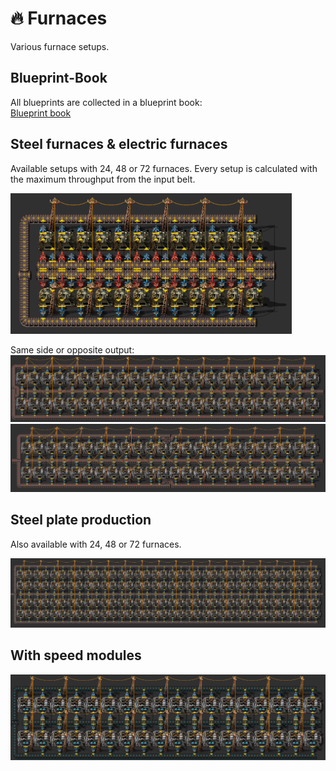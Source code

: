 # :fire: Furnaces

Various furnace setups.

## Blueprint-Book
All blueprints are collected in a blueprint book:  
[Blueprint book](https://raw.githubusercontent.com/RundesBalli/factorio-blueprints/master/furnaces/blueprint-book.txt)

## Steel furnaces & electric furnaces
Available setups with 24, 48 or 72 furnaces. Every setup is calculated with the maximum throughput from the input belt.  

<img src="img/24steel-furnaces%2Cyellow.png" alt="RundesBalli" width="450"/>  

Same side or opposite output:  
<img src="img/48electric-furnaces%2Cred,same-side.png" alt="RundesBalli" width="700"/>  
<img src="img/48electric-furnaces%2Cred,opposite.png" alt="RundesBalli" width="700"/>  

## Steel plate production
Also available with 24, 48 or 72 furnaces.  

<img src="img/72%2B72electric-furnaces%2Cblue.png" alt="RundesBalli" width="700"/>

## With speed modules
<img src="img/36electric-furnaces,blue,speedmodule3.png" alt="RundesBalli" width="700"/>
